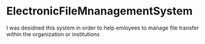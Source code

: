 # ElectronicFileMnanagementSystem
I was desidned this system in order to help emloyees to manage file transfer within the organization or institutions

